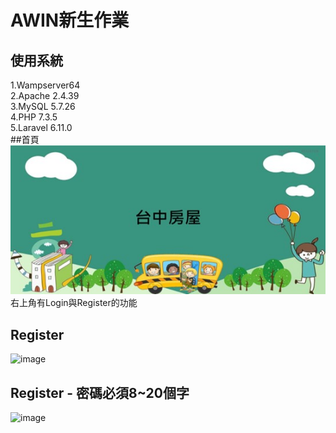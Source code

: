 # AWIN新生作業  
## 使用系統  
1.Wampserver64  
2.Apache 2.4.39  
3.MySQL 5.7.26  
4.PHP 7.3.5  
5.Laravel 6.11.0  
##首頁  
![image](https://github.com/diana8772/homebuy/blob/master/welcome.jpg)
右上角有Login與Register的功能  

## Register  
![image](https://github.com/diana8772/homebuy/blob/master/register.jpg)
## Register - 密碼必須8~20個字  
![image](https://github.com/diana8772/homebuy/blob/master/register.jpg)
